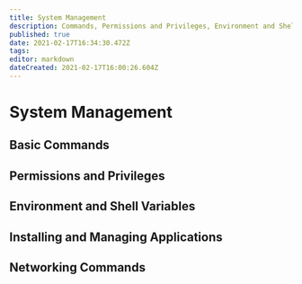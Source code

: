 ```yaml
---
title: System Management
description: Commands, Permissions and Privileges, Environment and Shell Variables
published: true
date: 2021-02-17T16:34:30.472Z
tags: 
editor: markdown
dateCreated: 2021-02-17T16:00:26.604Z
---
```


# System Management

## Basic Commands

## Permissions and Privileges

## Environment and Shell Variables

## Installing and Managing Applications

## Networking Commands